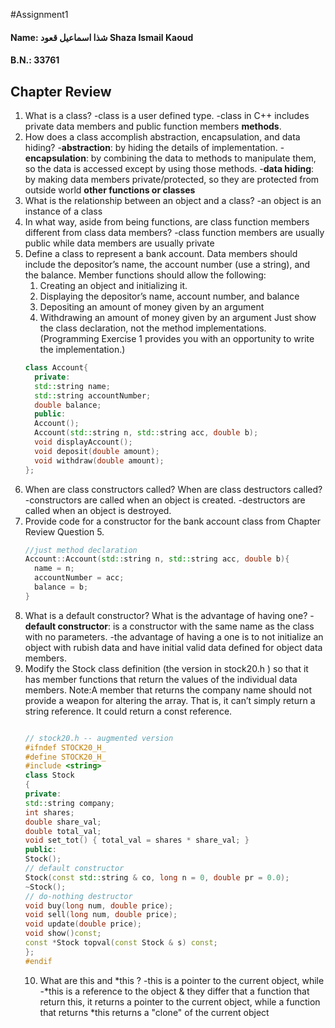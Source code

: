 #Assignment1
#### Name: شذا اسماعيل قعود Shaza Ismail Kaoud
#### B.N.: 33761
Chapter Review
--------------
1. What is a class?
    -class is a user defined type.
    -class in C++ includes private data members and public function members **methods**.
2. How does a class accomplish abstraction, encapsulation, and data hiding?
    -**abstraction**: by hiding the details of implementation.
    -**encapsulation**: by combining the data to methods to manipulate them, so the data is accessed except by using those methods.
    -**data hiding**: by making data members private/protected, so they are protected from outside world **other functions or classes**
3. What is the relationship between an object and a class?
    -an object is an instance of a class
4. In what way, aside from being functions, are class function members different from class data members?
    -class function members are usually public while data members are usually private
5. Define a class to represent a bank account. Data members should include the depositor’s name, the account number (use a string), and the balance. Member functions should allow the following:
    1. Creating an object and initializing it.
    2. Displaying the depositor’s name, account number, and balance
    3. Depositing an amount of money given by an argument
    4. Withdrawing an amount of money given by an argument
Just show the class declaration, not the method implementations. (Programming Exercise 1 provides you with an opportunity to write the implementation.)
    ```C++
    class Account{
      private:
      std::string name;
      std::string accountNumber;
      double balance;
      public:
      Account();
      Account(std::string n, std::string acc, double b);
      void displayAccount();
      void deposit(double amount);
      void withdraw(double amount);
    };
    ```
6. When are class constructors called? When are class destructors called?
    -constructors are called when an object is created.
    -destructors are called when an object is destroyed.
7. Provide code for a constructor for the bank account class from Chapter Review Question 5.
    ```C++
    //just method declaration
    Account::Account(std::string n, std::string acc, double b){
      name = n;
      accountNumber = acc;
      balance = b;
    }
    ```
8. What is a default constructor? What is the advantage of having one?
    -**default constructor**: is a constructor with the same name as the class with no parameters.
    -the advantage of having a one is to not initialize an object with rubish data and have initial valid data defined for object data members.
9. Modify the Stock class definition (the version in stock20.h ) so that it has member functions that return the values of the individual data members. Note:A member that returns the company name should not provide a weapon for altering the array. That is, it can’t simply return a string reference. It could return a const reference. 
    ```C++

    // stock20.h -- augmented version
    #ifndef STOCK20_H_
    #define STOCK20_H_
    #include <string>
    class Stock
    {
    private:
    std::string company;
    int shares;
    double share_val;
    double total_val;
    void set_tot() { total_val = shares * share_val; }
    public:
    Stock();
    // default constructor
    Stock(const std::string & co, long n = 0, double pr = 0.0);
    ~Stock();
    // do-nothing destructor
    void buy(long num, double price);
    void sell(long num, double price);
    void update(double price);
    void show()const;
    const *Stock topval(const Stock & s) const;     
    };
    #endif
    ```
    10. What are this and *this ?
        -this is a pointer to the current object, while
        -*this is a reference to the object 
        & they differ that a function that return this, it returns a pointer to the current object, while a function that returns *this returns a "clone" of the current object

